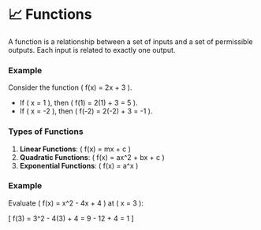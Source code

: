 # 📈 Functions

A function is a relationship between a set of inputs and a set of permissible outputs. Each input is related to exactly one output.

### Example

Consider the function \( f(x) = 2x + 3 \).

- If \( x = 1 \), then \( f(1) = 2(1) + 3 = 5 \).
- If \( x = -2 \), then \( f(-2) = 2(-2) + 3 = -1 \).

### Types of Functions

1. **Linear Functions**: \( f(x) = mx + c \)
2. **Quadratic Functions**: \( f(x) = ax^2 + bx + c \)
3. **Exponential Functions**: \( f(x) = a^x \)

### Example

Evaluate \( f(x) = x^2 - 4x + 4 \) at \( x = 3 \):

\[
f(3) = 3^2 - 4(3) + 4 = 9 - 12 + 4 = 1
\]
